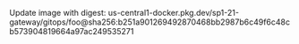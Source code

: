 Update image with digest: us-central1-docker.pkg.dev/sp1-21-gateway/gitops/foo@sha256:b251a901269492870468bb2987b6c49f6c48cb573904819664a97ac249535271 
